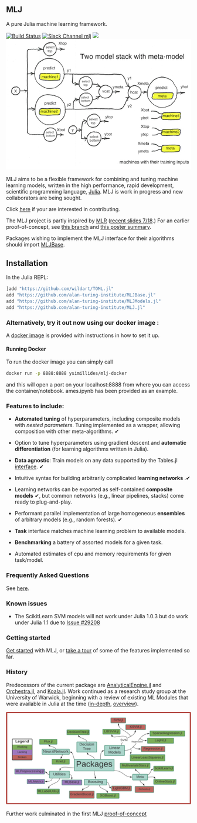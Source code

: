 ## MLJ

A pure Julia machine learning framework.

[![Build Status](https://travis-ci.com/alan-turing-institute/MLJ.jl.svg?branch=master)](https://travis-ci.com/alan-turing-institute/MLJ.jl)
[![Slack Channel mlj](https://img.shields.io/badge/chat-on%20slack-yellow.svg)](https://slackinvite.julialang.org/)
[![](https://img.shields.io/badge/docs-dev-blue.svg)](https://alan-turing-institute.github.io/MLJ.jl/dev)
![](docs/src/two_model_stack.png)

MLJ aims to be a flexible framework for combining and tuning machine
learning models, written in the high performance, rapid development,
scientific programming language, [Julia](https://julialang.org). MLJ
is work in progress and new collaborators are being sought. 

Click [here](CONTRIBUTE.md) if your are interested in contributing.

The MLJ project is partly inspired by [MLR](https://mlr.mlr-org.com/index.html) ([recent
slides 7/18](https://github.com/mlr-org/mlr-outreach).) For an earlier proof-of-concept, see
[this branch](https://github.com/alan-turing-institute/MLJ.jl/tree/poc)
and [this poster summary](material/MLJ-JuliaCon2018-poster.pdf).

Packages wishing to implement the MLJ interface for their algorithms should
import [MLJBase](https://github.com/alan-turing-institute/MLJBase.jl).



## Installation

In the Julia REPL:

````julia
]add "https://github.com/wildart/TOML.jl"
add "https://github.com/alan-turing-institute/MLJBase.jl"
add "https://github.com/alan-turing-institute/MLJModels.jl"
add "https://github.com/alan-turing-institute/MLJ.jl"
````


### Alternatively, try it out now using our docker image : 

A [docker image](https://github.com/ysimillides/mlj-docker) is provided with instructions in how to set it up. 

#### Running Docker

To run the docker image you can simply call
```sh
docker run -p 8888:8888 ysimillides/mlj-docker 
```
and this will open a port on your localhost:8888 from where you can access the container/notebook.
ames.ipynb has been provided as an example.


### Features to include:

- **Automated tuning** of hyperparameters, including
  composite models with *nested parameters*. Tuning implemented as a
  wrapper, allowing composition with other meta-algorithms. &#10004;

- Option to tune hyperparameters using gradient descent and **automatic
	differentiation** (for learning algorithms written in Julia).

- **Data agnostic**: Train models on any data supported by the Tables.jl 
[interface](https://github.com/JuliaData/Tables.jl). &#10004;

- Intuitive syntax for building arbitrarily complicated
  **learning networks** .&#10004;
  
- Learning networks can be exported as self-contained **composite models** &#10004;, but
  common networks (e.g., linear pipelines, stacks) come ready to plug-and-play.

- Performant parallel implementation of large homogeneous **ensembles**
  of arbitrary models (e.g., random forests). &#10004;

- **Task** interface matches machine learning problem to available models.

- **Benchmarking** a battery of assorted models for a given task.

- Automated estimates of cpu and memory requirements for given task/model.


### Frequently Asked Questions

See [here](doc/frequently_asked_questions.md).

### Known issues

- The ScikitLearn SVM models will not work under Julia 1.0.3 but do work under Julia 1.1 due to [Issue #29208](https://github.com/JuliaLang/julia/issues/29208)


### Getting started

[Get started](doc/getting_started.md) with MLJ, or [take a tour](doc/tour.ipynb) of some of the features implemented so far.


### History

Predecessors of the current package are
[AnalyticalEngine.jl](https://github.com/tlienart/AnalyticalEngine.jl)
and [Orchestra.jl](https://github.com/svs14/Orchestra.jl), and
[Koala.jl](https://github.com/ablaom/Koala.jl). Work
continued as a research study group at the University of Warwick,
beginning with a review of existing ML Modules that were available in
Julia at the time ([in-depth](https://github.com/dominusmi/Julia-Machine-Learning-Review/tree/master/Educational),
[overview](https://github.com/dominusmi/Julia-Machine-Learning-Review/tree/master/Package%20Review)).

![alt text](material/packages.jpg)

Further work culminated in the first MLJ
[proof-of-concept](https://github.com/alan-turing-institute/MLJ.jl/tree/poc)



